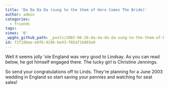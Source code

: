 ```yaml
---
title: 'Da Da Da Da (sung to the them of Here Comes The Bride)'
author: admin
categories:
  - friends
tags: 
views: '6'
_wpghs_github_path: _posts/2002-06-26-da-da-da-da-sung-to-the-them-of-here-comes-the-bride.md
id: f2f1dbee-e8f6-419b-be43-f02af1b803a9
---
```

<p>Well it seems jolly 'ole England was very good to Lindsay. As you can read below, he got himself engaged there. The lucky girl is Christine Jennings.</p>
<p>So send your congratulations off to Linds. They're planning for a June 2003 wedding in England so start saving your pennies and watching for seat sales!</p>
